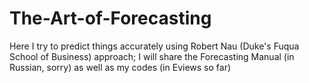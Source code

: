 # The-Art-of-Forecasting
Here I try to predict things accurately
using Robert Nau (Duke's Fuqua School of Business) approach;
I will share the Forecasting Manual (in Russian, sorry) as well as my codes (in Eviews so far)
